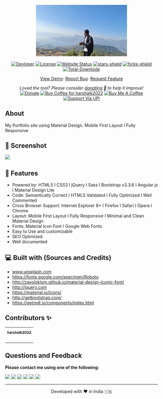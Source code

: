 <p align="center"><a href="https://harshalk2022.github.io"><img alt="linkpe app" src="assets/img/hero-bg.jpg" width="300vw"/></a></p>
<p align="center">
	<a href="https://github.com/harshalk2022"><img alt="Devloper" src="https://img.shields.io/badge/Devloper-Harshal%20Khandalkar-Success.svg?style=flat-square"/></a>
	<a href="https://github.com/harshalk2022/harshalk2022.github.io/LICENSE"><img alt="License" src="https://img.shields.io/github/license/harshalk2022/harshalk2022.github.io.svg?style=flat-square"/></a>
	<a href="https://harshalk2022.github.io"><img alt="Website Status" src="https://img.shields.io/website/http/harshalk2022.github.io.svg?down_message=Down&up_message=Online&style=flat-square"/></a>
	<a href="https://github.com/harshalk2022/harshalk2022.github.io/stargazers"><img alt="stars-shield" src="https://img.shields.io/github/stars/harshalk2022/linkpe.svg?style=flat-square"/></a>
	<a href="https://github.com/harshalk2022/harshalk2022.github.io/network/members"><img alt="forks-shield" src="https://img.shields.io/github/forks/harshalk2022/linkpe.svg?style=flat-square"/></a>
	<a href="https://github.com/harshalk2022/harshalk2022.github.io/graphs/traffic"><img alt="Total-Downlode" src="https://img.shields.io/github/downloads/harshalk2022/harshalk2022.github.io/total.svg?style=flat-square"/></a>
</p>
<p align="center">
	<a href="https://harshalk2022.github.io">View Demo</a>·
	<a href="https://github.com/harshalk2022/harshalk2022.github.io/issues/new/choose">Report Bug</a>·
	<a href="https://github.com/harshalk2022/harshalk2022.github.io/issues/new/choose">Request Feature</a>
</p>
<p align="center">
	<i>Loved the tool? Please consider <a href="https://paypal.me/harshalk2022/100">donating</a> 💸 to help it improve!</i><br>
	<a href="https://paypal.me/harshalk2022"><img height='23' src="https://img.shields.io/badge/support-PayPal-blue?logo=PayPal&style=flat-square&label=Donate" alt="Donate"/></a>
	<a href='https://ko-fi.com/harshalk2022' target='_blank'><img height='23' width="100" src='https://cdn.ko-fi.com/cdn/kofi3.png?v=2' alt='Buy Coffee for harshalk2022' /></a>
	<a href="https://www.buymeacoffee.com/ptharshal09" target="_blank"><img src="https://cdn.buymeacoffee.com/buttons/default-orange.png" alt="Buy Me A Coffee" height="23" width="100" style="border-radius:1px" /></a>
	<a href="upi://pay?pa=pt1997@ybl&pn=Harshal+Khandalkar" target="_blank"><img src="https://raw.githubusercontent.com/harshalk2022/harshalk2022.github.io/main/img/phonepe-logo-big.png" alt="Support Via UPI" height="23" style="border-radius:1px" /></a>
</p>

## About

My Portfolio site using Material Design. Mobile First Layout I Fully Responsive

## 🚀 Screenshot

![](https://repository-images.githubusercontent.com/281363612/695e6280-1c65-11eb-9dea-911725639157)

## 🧐 Features

- Powered by: HTML5 I CSS3 I jQuery I Sass I Bootstrap v3.3.6 I Angular js I Material Design Lite
- Code: Semantically Correct I HTML5 Validated I Fully Optimized I Well Commented
- Cross Browser Support: Internet Explorer 8+ I Firefox I Safari I Opera I Chrome
- Layout: Mobile First Layout I Fully Responsive I Minimal and Clean Material Design
- Fonts: Material Icon Font I Google Web Fonts
- Easy to Use and customizable
- SEO Optimized
- Well documented

## 💻 Built with (Sources and Credits)

- www.unsplash.com
- https://fonts.google.com/specimen/Roboto
- http://zavoloklom.github.io/material-design-iconic-font/
- http://jquery.com
- https://material.io/icons/
- http://getbootstrap.com/
- https://getmdl.io/components/index.html

## Contributors ✨

<table>
	<tr>
		<th align="center">
				<a href="https://github.com/harshalk2022">
					<sub><b>harshalk2022</b></sub>
				</a>
		</th>
  	</tr>
 	<tr>
		<td align="center">
			<a href="https://github.com/harshalk2022">
				<img src="https://avatars.githubusercontent.com/u/110604461?s=200&v=4" width="100px;" alt=""/>
			</a>
		</td>
	</tr>
</table>

## Questions and Feedback

**Please contact me using one of the following:**

[![](https://img.shields.io/badge/twitter-%231DA1F2.svg?&style=for-the-badge&logo=twitter&logoColor=white)](https://twitter.com/ptharshal09)
[![](https://img.shields.io/badge/linkedin-%230077B5.svg?&style=for-the-badge&logo=linkedin&logoColor=white)](https://www.linkedin.com/in/harshalk2022/)
[![](https://img.shields.io/badge/instagram-%23E4405F.svg?&style=for-the-badge&logo=instagram&logoColor=white)](https://www.instagram.com/harshalk2022/)
[![](https://img.shields.io/badge/telegram-%233498DB.svg?&style=for-the-badge&logo=telegram&logoColor=white)](https://t.me/harshalk2022/)
[![](https://img.shields.io/badge/facebook-%231877F2.svg?&style=for-the-badge&logo=facebook&logoColor=white)](https://www.facebook.com/harshalk2022)
[![](https://img.shields.io/badge/DEV.TO-%230A0A0A.svg?&style=for-the-badge&logo=dev-dot-to&logoColor=white)](https://dev.to/harshalk2022)

<hr>
<p align="center">  
Developed with ❤️ in India 🇮🇳 
</p>
